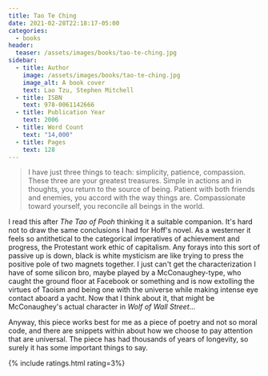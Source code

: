 ```yaml
---
title: Tao Te Ching
date: 2021-02-28T22:18:17-05:00
categories:
  - books
header:
  teaser: /assets/images/books/tao-te-ching.jpg
sidebar:
  - title: Author
    image: /assets/images/books/tao-te-ching.jpg
    image_alt: A book cover
    text: Lao Tzu, Stephen Mitchell
  - title: ISBN
    text: 978-0061142666
  - title: Publication Year
    text: 2006
  - title: Word Count
    text: "14,000"
  - title: Pages
    text: 128
---
```

> I have just three things to teach: simplicity, patience, compassion. These three are your greatest treasures. Simple in actions and in thoughts, you return to the source of being. Patient with both friends and enemies, you accord with the way things are. Compassionate toward yourself, you reconcile all beings in the world.

I read this after *The Tao of Pooh* thinking it a suitable companion. It's hard not to draw the same conclusions I had for Hoff's novel. As a westerner it feels so antithetical to the categorical imperatives of achievement and progress, the Protestant work ethic of capitalism. Any forays into this sort of passive up is down, black is white mysticism are like trying to press the positive pole of two magnets together. I just can't get the characterization I have of some silicon bro, maybe played by a McConaughey-type, who caught the ground floor at Facebook or something and is now extolling the virtues of Taoism and being one with the universe while making intense eye contact aboard a yacht. Now that I think about it, that might be McConaughey's actual character in *Wolf of Wall Street*...

Anyway, this piece works best for me as a piece of poetry and not so moral code, and there are snippets within about how we choose to pay attention that are universal. The piece has had thousands of years of longevity, so surely it has some important things to say.

{% include ratings.html rating=3%}